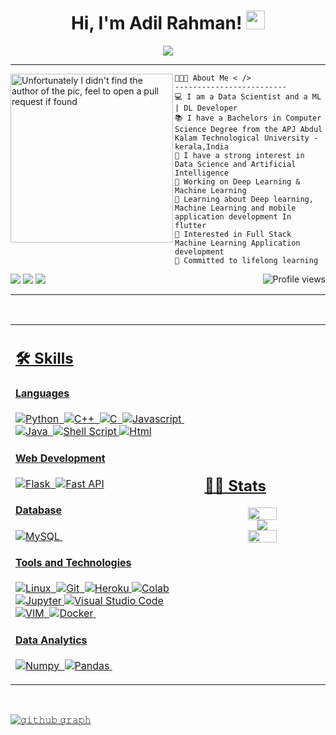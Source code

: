 <h1 align="center">
Hi, I'm Adil Rahman!
  <img src="https://media.giphy.com/media/hvRJCLFzcasrR4ia7z/giphy.gif" width="30">  </a> 
<br/></h1>

<!-- <img src="https://gpvc.arturio.dev/adilrahman" alt="Profile views" align='right'/> <a href="https://github.com/adilrahman/"> </a> 
<br/> -->

<!-- Typing SVG by DenverCoder1 - https://github.com/DenverCoder1/readme-typing-svg -->
</p>
<p align="center">
  <a href="https://github.com/DenverCoder1/readme-typing-svg"><img src="https://readme-typing-svg.herokuapp.com?lines=Computer+Science+Student;Data+Scientist;ML+Enthusiast;Python+Developer;Committed+to+lifelong+learning&center=true&width=380&height=45"></a>
  
</p>

<hr>
<img align="left" src="https://cdna.artstation.com/p/assets/images/images/035/337/544/original/michelle-hesek-lofiuse.gif" alt="Unfortunately I didn't find the author of the pic, feel to open a pull request if found" width="260" height="270" />





```
👨🏻‍💻 About Me < />
-------------------------
💻 I am a Data Scientist and a ML | DL Developer
📚 I have a Bachelors in Computer Science Degree from the APJ Abdul Kalam Technological University - kerala,India
📝 I have a strong interest in Data Science and Artificial Intelligence
🔭 Working on Deep Learning & Machine Learning
🌱 Learning about Deep learning, Machine Learning and mobile application development In flutter
🚩 Interested in Full Stack Machine Learning Application development
💖 Committed to lifelong learning
```
<img src="https://img.shields.io/badge/Focus-Machine%20Learning-brightgreen" />  <img src="https://gpvc.arturio.dev/adilrahman" alt="Profile views" align='right'/> <img src="https://img.shields.io/badge/Focus-Data%20Science-brightgreen" />  <img src="https://img.shields.io/badge/Focus-Deep%20Learning-brightgreen" />  <a href="https://github.com/adilrahman/">
<hr>

</br>


<table width="100%" >

 <tr>
    <td width="60%">
     
## 🛠️ Skills

#### Languages

![Python](https://img.shields.io/badge/-Python-05122A?style=flat&logo=python)&nbsp;
![C++](https://img.shields.io/badge/-C++-05122A?style=flat&logo=C%2B%2B&logoColor=00599C)&nbsp;
![C](https://img.shields.io/badge/-C-05122A?style=flat&logo=C%2B%2B&logoColor=00599C)&nbsp;
![Javascript](https://img.shields.io/badge/JavaScript-F7DF1E?style=flat&logo=javascript&logoColor=black)&nbsp;
![Java](https://img.shields.io/badge/Java-%23150458.svg?style=flat&logo=java&logoColor=orange)&nbsp;
![Shell Script](https://img.shields.io/badge/Shell_Script-121011?style=flat&logo=gnu-bash&logoColor=white)
![Html](https://img.shields.io/badge/HTML%20-%23E34F26.svg?logo=html5&logoColor=white)


#### Web Development
![Flask](https://img.shields.io/badge/Flask-000000?style=flat&logo=flask&logoColor=white)&nbsp;
![Fast API](https://img.shields.io/badge/fastapi-109989?style=flat&logo=FASTAPI&logoColor=white)



#### Database

![MySQL](https://img.shields.io/badge/MySQL-00000F?style=flat&logo=mysql&logoColor=white)&nbsp;

#### Tools and Technologies

![Linux](https://img.shields.io/badge/Linux-05122A?style=flat&logo=linux&logoColor=white)&nbsp;
![Git](https://img.shields.io/badge/-Git-05122A?style=flat&logo=git)&nbsp;
![Heroku](https://img.shields.io/badge/Heroku%20-%23430098.svg?logo=heroku&logoColor=white)
![Colab](https://img.shields.io/badge/Colab-00b56a.svg?logo=google-colab&logoColor=white)
![Jupyter](https://img.shields.io/badge/Jupyter%20-%23F37626.svg?logo=Jupyter&logoColor=white)
![Visual Studio Code](https://img.shields.io/badge/Visual%20Studio%20Code-0078d7.svg?logo=visual-studio-code&logoColor=white)
![VIM](https://img.shields.io/badge/VIM-%2311AB00.svg?&style=flat&logo=vim&logoColor=white)&nbsp;
![Docker](https://img.shields.io/badge/Docker-2CA5E0?style=flat&logo=docker&logoColor=white)&nbsp;


<!-- ![PyPI](https://img.shields.io/badge/pypi-3775A9?style=flat&logo=pypi&logoColor=white)&nbsp; -->


#### Data Analytics 

![Numpy](https://img.shields.io/badge/Numpy-777BB4?style=flat&logo=numpy&logoColor=white)&nbsp;
![Pandas](https://img.shields.io/badge/Pandas-2C2D72?style=flat&logo=pandas&logoColor=white)&nbsp;<!-- ! -->
<!-- ![Tableau](https://img.shields.io/badge/Tableau-E97627?style=flat&logo=Tableau&logoColor=white)&nbsp; -->
<!-- ![Power BI](https://img.shields.io/badge/PowerBI-F2C811?style=flat&logo=Power%20BI&logoColor=white) -->
     
</td>
    <td>
  
## 📄📜 Stats


<p align="center">
  <img height="50%" width="auto" src ="https://github-readme-stats.vercel.app/api?username=adilrahman&show_icons=true&count_private=true&theme=darcula&hide_border=true&hide=issues,contribs&bg_color=00000000">
 </br>
 <img src ="https://github-readme-streak-stats.herokuapp.com?user=adilrahman&theme=darcula&hide_border=true&background=FFFFFF00">
 </br>
  <img height="50%" width="auto" src ="https://github-readme-stats.vercel.app/api/top-langs/?username=adilrahman&layout=compact&hide_border=true&theme=darcula&bg_color=00000000&langs_count=8&hide=jupyter%20notebook,tex,css">
</p>
     
  </td>
 </tr>
</table>
<br>

![𝚐𝚒𝚝𝚑𝚞𝚋 𝚐𝚛𝚊𝚙𝚑](https://activity-graph.herokuapp.com/graph?username=adilrahman&theme=react-dark&hide_border=true&area=true)

